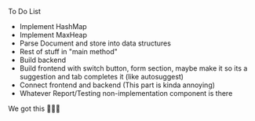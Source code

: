 To Do List
* Implement HashMap
* Implement MaxHeap
* Parse Document and store into data structures
* Rest of stuff in "main method"
* Build backend
* Build frontend with switch button, form section, maybe make it so its a suggestion and tab completes it (like autosuggest)
* Connect frontend and backend (This part is kinda annoying)
* Whatever Report/Testing non-implementation component is there

We got this 💪💪💪
